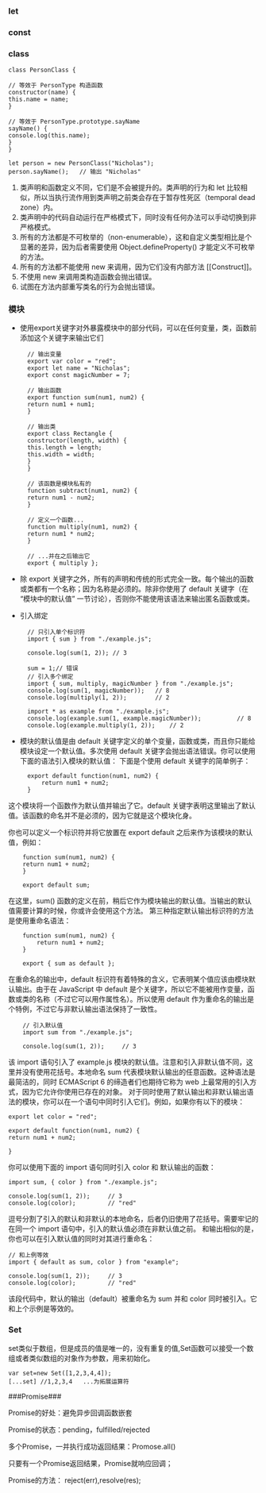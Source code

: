 ### let ###

### const ###

### class ###
    class PersonClass {
    
    // 等效于 PersonType 构造函数
    constructor(name) {
    this.name = name;
    }
    
    // 等效于 PersonType.prototype.sayName
    sayName() {
    console.log(this.name);
    }
    }
    
    let person = new PersonClass("Nicholas");
    person.sayName();   // 输出 "Nicholas"
1. 类声明和函数定义不同，它们是不会被提升的。类声明的行为和 let 比较相似，所以当执行流作用到类声明之前类会存在于暂存性死区（temporal dead zone）内。
1. 类声明中的代码自动运行在严格模式下，同时没有任何办法可以手动切换到非严格模式。
1. 所有的方法都是不可枚举的（non-enumerable），这和自定义类型相比是个显著的差异，因为后者需要使用 Object.defineProperty() 才能定义不可枚举的方法。
1. 所有的方法都不能使用 new 来调用，因为它们没有内部方法 [[Construct]]。
1. 不使用 new 来调用类构造函数会抛出错误。
1. 试图在方法内部重写类名的行为会抛出错误。

### 模块 ###
- 使用export关键字对外暴露模块中的部分代码，可以在任何变量，类，函数前添加这个关键字来输出它们

	    // 输出变量
	    export var color = "red";
	    export let name = "Nicholas";
	    export const magicNumber = 7;
	    
	    // 输出函数
	    export function sum(num1, num2) {
	    return num1 + num1;
	    }
	    
	    // 输出类
	    export class Rectangle {
	    constructor(length, width) {
	    this.length = length;
	    this.width = width;
	    }
	    }
	    
	    // 该函数是模块私有的
	    function subtract(num1, num2) {
	    return num1 - num2;
	    }
	    
	    // 定义一个函数...
	    function multiply(num1, num2) {
	    return num1 * num2;
	    }
	    
	    // ...并在之后输出它
	    export { multiply };
- 除 export 关键字之外，所有的声明和传统的形式完全一致。每个输出的函数或类都有一个名称；因为名称是必须的。除非你使用了 default 关键字（在 “模块中的默认值” 一节讨论），否则你不能使用该语法来输出匿名函数或类。

- 引入绑定 

	    // 只引入单个标识符
	    import { sum } from "./example.js";
	    
	    console.log(sum(1, 2)); // 3
	    
	    sum = 1;// 错误
		// 引入多个绑定
		import { sum, multiply, magicNumber } from "./example.js";
		console.log(sum(1, magicNumber));   // 8
		console.log(multiply(1, 2));        // 2

		import * as example from "./example.js";
		console.log(example.sum(1, example.magicNumber));          // 8
		console.log(example.multiply(1, 2));    // 2
- 模块的默认值是由 default 关键字定义的单个变量，函数或类，而且你只能给模块设定一个默认值。多次使用 default 关键字会抛出语法错误。你可以使用下面的语法引入模块的默认值：
下面是个使用 default 关键字的简单例子：


		export default function(num1, num2) {
		    return num1 + num2;
		}
这个模块将一个函数作为默认值并输出了它。default 关键字表明这里输出了默认值。该函数的命名并不是必须的，因为它就是这个模块化身。

你也可以定义一个标识符并将它放置在 export default 之后来作为该模块的默认值，例如：

	    function sum(num1, num2) {
	    return num1 + num2;
	    }

		export default sum;
在这里，sum() 函数的定义在前，稍后它作为模块输出的默认值。当输出的默认值需要计算的时候，你或许会使用这个方法。
第三种指定默认输出标识符的方法是使用重命名语法：


		function sum(num1, num2) {
		    return num1 + num2;
		}

		export { sum as default };
在重命名的输出中，default 标识符有着特殊的含义，它表明某个值应该由模块默认输出。由于在 JavaScript 中 default 是个关键字，所以它不能被用作变量，函数或类的名称（不过它可以用作属性名）。所以使用 default 作为重命名的输出是个特例，不过它与非默认输出语法保持了一致性。

		// 引入默认值
		import sum from "./example.js";
		
		console.log(sum(1, 2));     // 3

该 import 语句引入了 example.js 模块的默认值。注意和引入非默认值不同，这里并没有使用花括号。本地命名 sum 代表模块默认输出的任意函数。这种语法是最简洁的，同时 ECMAScript 6 的缔造者们也期待它称为 web 上最常用的引入方式，因为它允许你使用已存在的对象。
对于同时使用了默认输出和非默认输出语法的模块，你可以在一个语句中同时引入它们。例如，如果你有以下的模块：

    export let color = "red";
    
    export default function(num1, num2) {
    return num1 + num2;

    }

你可以使用下面的 import 语句同时引入 color 和 默认输出的函数：

	import sum, { color } from "./example.js";
	
	console.log(sum(1, 2));     // 3
	console.log(color);         // "red"
逗号分割了引入的默认和非默认的本地命名，后者仍旧使用了花括号。需要牢记的在同一个 import 语句中，引入的默认值必须在非默认值之前。
和输出相似的是，你也可以在引入默认值的同时对其进行重命名：
	
	// 和上例等效
	import { default as sum, color } from "example";
	
	console.log(sum(1, 2));     // 3
	console.log(color);         // "red"

该段代码中，默认的输出（default）被重命名为 sum 并和 color 同时被引入。它和上个示例是等效的。


### Set ###

set类似于数组，但是成员的值是唯一的，没有重复的值,Set函数可以接受一个数组或者类似数组的对象作为参数，用来初始化。

    var set=new Set([1,2,3,4,4]);
    [...set] //1,2,3,4   ...为拓展运算符

###Promise###

Promise的好处：避免异步回调函数嵌套

Promise的状态：pending，fulfilled/rejected

多个Promise，一并执行成功返回结果：Promose.all()

只要有一个Promise返回结果，Promise就响应回调；

Promise的方法： reject(err),resolve(res);